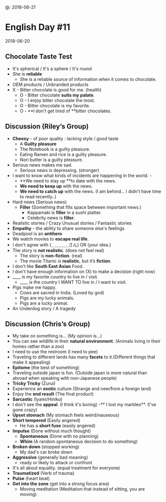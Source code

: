 @: 2018-06-21
# English Day #11
2018-06-20
## Chocolate Taste Test
- It's spherical / It's a sphere / It's round
- She is **reliable**
	- She is a reliable source of information when it comes to chocolate.
- OEM products / Unbranded products
- X - Bitter chocolate is good for me. (health)
	- O - Bitter chocolate **suits my palate**.
	- O - I enjoy bitter chocolate the most.
	- O - Bitter chocolate is my favorite. 
	- O - **I don't get tired of **bitter chocolates. 
## Discussion (Riley’s Group)
- **Cheesy** - of poor quality : lacking style / good taste
	- A **Guilty pleasure**
	- The Notebook is a guilty pleasure.
	- Eating Ramen and rice is a guilty pleasure.
	- Nori butter is a guilty pleasure.
- Serious news makes me sad.
	- Serious news is depressing. (stronger)
- I want to know what kinds of incidents are happening in the world. - 
	- **We need to stay up **to date with the news. 
	- **We need to keep up** with the news.
	- **We need to catch up** with the news. (I am behind... I didn't have  time to read recently..)
- Hard news (Serious news)
	- **Filler** (Something that fills space between important news.)
		- Kappamaki is **filler** in a sushi platter.
		- Celebrity news is **filler**.
- Realistic stories / Crazy Unusual stories / Fantastic stories
- **Empathy** - the ability to share someone else's feelings
- Deadpool is an **antihero**
- We watch movies to **escape real life**. 
- I don't agree with (＿＿＿＿さん) OR (your idea.)
- The story is **not realistic**. (does not feel real)
	- The story is **non-fiction**. (real)
	- The movie Titanic is **realistic**, but it’s **fiction**.
- I don't like **South East Asian** Food.
- I don't have enough information on  (X) to make a decision (right now)
- \_\_\_\_ is my favorite country to live in / visit.
	- \_\_\_\_ is the country I WANT TO live in / I want to visit.
- Pigs make me happy.
	- Cows are sacred in India. (Loved by god)
	- Pigs are my lucky animals.
	- Pigs are a lucky animal. 
- An Underdog story / A tragedy
## Discussion (Chris’s Group)
- My take on something is... (My opinion is…)
- You can see wildlife in their **natural environment**. (Animals living in their homes rather than a zoo)
- I need to use the restroom  (I need to pee)
- Traveling to different lands has many **facets** to it.(Different things that make it appealing)
- **Epitome** (the best of something)
- Traveling outside japan is fun. (Outside japan is more natural than abroad when speaking with non-Japanese people)
- **Tricky Tricky** (Zurui)
- Experience an **exotic** culture (Strange and new/from a foreign land)
- Enjoy the **end result** (The final product)
- **Sarcastic** (Iyami/Hiniku)
- I don't see the **appeal**. (I think it's boring)
-** I lost my marbles**. (I’ve gone crazy)
- **Upset stomach** (My stomach feels weird/nauseous)
- **Short tempered** (Easily angered)
	- He has a **short fuse** (easily angered)
- **Impulse** (Done without much thought)
	- **Spontaneous** (Done with no planning)
	- **Whim** (A random spontaneous decision to do something)
- **Broken down** (stopped working)
	- My dad's car broke down
- **Aggressive** (generally bad meaning)
	 - ready or likely to attack or confront
- It's all about equality. (equal treatment for everyone)
- **Traumatized** (Verb of trauma)
- **Pulse** (heart beat)
- **Get into the zone** (get into a strong focus area)
	- Moving meditation (Meditation that instead of sitting, you are moving)

